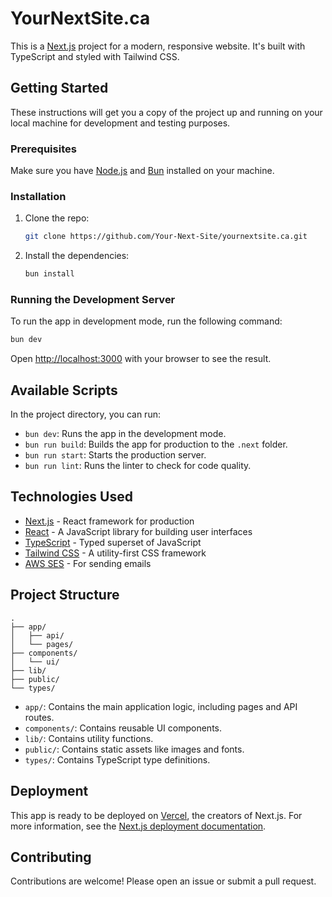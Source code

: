 # YourNextSite.ca

This is a [Next.js](https://nextjs.org/) project for a modern, responsive website. It's built with TypeScript and styled with Tailwind CSS.

## Getting Started

These instructions will get you a copy of the project up and running on your local machine for development and testing purposes.

### Prerequisites

Make sure you have [Node.js](https://nodejs.org/) and [Bun](https://bun.sh/) installed on your machine.

### Installation

1.  Clone the repo:
    ```sh
    git clone https://github.com/Your-Next-Site/yournextsite.ca.git
    ```
2.  Install the dependencies:
    ```sh
    bun install
    ```

### Running the Development Server

To run the app in development mode, run the following command:

```sh
bun dev
```

Open [http://localhost:3000](http://localhost:3000) with your browser to see the result.

## Available Scripts

In the project directory, you can run:

-   `bun dev`: Runs the app in the development mode.
-   `bun run build`: Builds the app for production to the `.next` folder.
-   `bun run start`: Starts the production server.
-   `bun run lint`: Runs the linter to check for code quality.

## Technologies Used

-   [Next.js](https://nextjs.org/) - React framework for production
-   [React](https://reactjs.org/) - A JavaScript library for building user interfaces
-   [TypeScript](https://www.typescriptlang.org/) - Typed superset of JavaScript
-   [Tailwind CSS](https://tailwindcss.com/) - A utility-first CSS framework
-   [AWS SES](https://aws.amazon.com/ses/) - For sending emails

## Project Structure

```
.
├── app/
│   ├── api/
│   └── pages/
├── components/
│   └── ui/
├── lib/
├── public/
└── types/
```

-   `app/`: Contains the main application logic, including pages and API routes.
-   `components/`: Contains reusable UI components.
-   `lib/`: Contains utility functions.
-   `public/`: Contains static assets like images and fonts.
-   `types/`: Contains TypeScript type definitions.

## Deployment

This app is ready to be deployed on [Vercel](https://vercel.com/), the creators of Next.js. For more information, see the [Next.js deployment documentation](https://nextjs.org/docs/deployment).

## Contributing

Contributions are welcome! Please open an issue or submit a pull request.

